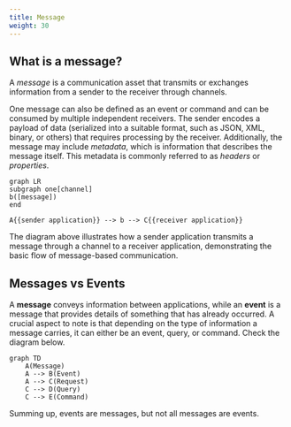 ```yaml
---
title: Message
weight: 30
---
```


## What is a message?

A _message_ is a communication asset that transmits or exchanges information from a sender to the receiver through channels.

One message can also be defined as an event or command and can be consumed by multiple independent receivers. The sender encodes a payload of data (serialized into a suitable format, such as JSON, XML, binary, or others) that requires processing by the receiver. Additionally, the message may include _metadata_, which is information that describes the message itself. This metadata is commonly referred to as _headers_ or _properties_.

```mermaid
graph LR
subgraph one[channel]
b([message])
end

A{{sender application}} --> b --> C{{receiver application}}

```

The diagram above illustrates how a sender application transmits a message through a channel to a receiver application, demonstrating the basic flow of message-based communication.

## Messages vs Events

A **message** conveys information between applications, while an **event** is a message that provides details of something that has already occurred. A crucial aspect to note is that depending on the type of information a message carries, it can either be an event, query, or command. Check the diagram below.

```mermaid
graph TD
    A(Message)
    A --> B(Event)
    A --> C(Request)
    C --> D(Query)
    C --> E(Command)
```

Summing up, events are messages, but not all messages are events.
